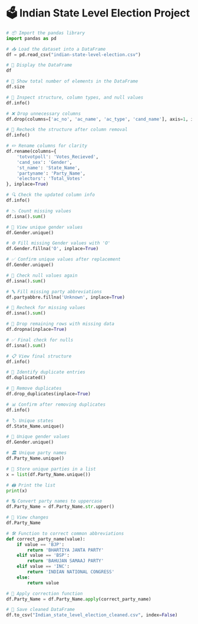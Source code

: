 # 🗳 Indian State Level Election Project



```python
# 📦 Import the pandas library
import pandas as pd
```



```python
# 📥 Load the dataset into a DataFrame
df = pd.read_csv("indian-state-level-election.csv")
```



```python
# 👀 Display the DataFrame
df
```



```python
# 🔢 Show total number of elements in the DataFrame
df.size
```



```python
# 🧠 Inspect structure, column types, and null values
df.info()
```



```python
# ❌ Drop unnecessary columns
df.drop(columns=['ac_no', 'ac_name', 'ac_type', 'cand_name'], axis=1, inplace=True)
```



```python
# 🔁 Recheck the structure after column removal
df.info()
```



```python
# ✏️ Rename columns for clarity
df.rename(columns={
    'totvotpoll': 'Votes_Recieved',
    'cand_sex': 'Gender',
    'st_name': 'State_Name',
    'partyname': 'Party_Name',
    'electors': 'Total_Votes'
}, inplace=True)
```



```python
# 🔍 Check the updated column info
df.info()
```



```python
# 📉 Count missing values
df.isna().sum()
```



```python
# 🧬 View unique gender values
df.Gender.unique()
```



```python
# ⚙️ Fill missing Gender values with 'O'
df.Gender.fillna('O', inplace=True)
```



```python
# ✅ Confirm unique values after replacement
df.Gender.unique()
```



```python
# 🧪 Check null values again
df.isna().sum()
```



```python
# 🔤 Fill missing party abbreviations
df.partyabbre.fillna('Unknown', inplace=True)
```



```python
# 🧪 Recheck for missing values
df.isna().sum()
```



```python
# 🧹 Drop remaining rows with missing data
df.dropna(inplace=True)
```



```python
# ✅ Final check for nulls
df.isna().sum()
```



```python
# 📋 View final structure
df.info()
```



```python
# 🧩 Identify duplicate entries
df.duplicated()
```



```python
# 🧼 Remove duplicates
df.drop_duplicates(inplace=True)
```



```python
# 📊 Confirm after removing duplicates
df.info()
```



```python
# 🏷️ Unique states
df.State_Name.unique()
```



```python
# 🧬 Unique gender values
df.Gender.unique()
```



```python
# 🏛️ Unique party names
df.Party_Name.unique()
```



```python
# 📜 Store unique parties in a list
x = list(df.Party_Name.unique())
```



```python
# 🖨️ Print the list
print(x)
```



```python
# 🔠 Convert party names to uppercase
df.Party_Name = df.Party_Name.str.upper()
```



```python
# 👀 View changes
df.Party_Name
```



```python
# 🛠️ Function to correct common abbreviations
def correct_party_name(value):
    if value == 'BJP':
        return 'BHARTIYA JANTA PARTY'
    elif value == 'BSP':
        return 'BAHUJAN SAMAAJ PARTY'
    elif value == 'INC':
        return 'INDIAN NATIONAL CONGRESS'
    else:
        return value
```



```python
# 🎯 Apply correction function
df.Party_Name = df.Party_Name.apply(correct_party_name)
```



```python
# 💾 Save cleaned DataFrame
df.to_csv("Indian_state_level_election_cleaned.csv", index=False)
```
